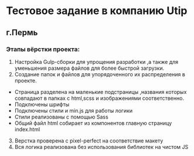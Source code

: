 # Тестовое задание в компанию Utip
## г.Пермь
### Этапы вёрстки проекта:
1. Настройка Gulp-сборки для упрощения разработки ,а также для уменьшения размера файлов для более быстрой загрузки.
2. Создание папок и файлов для упорядоченного их распределения в проекте.
- Страница разделена на маленькие подстраницы ,названия которых совпадают в папках с html,scss и изображениями соответственно.
- Подключены шрифты
- Подключены стили и min.js для работы логики
- Стили реализованы с помощью Sass
- Общий файл html собирает из компонентов главную страницу index.html
3. Верстка проверена с pixel-perfect на соответствие макету
4. Вся логика реализована без использования библиотек на чистом JS